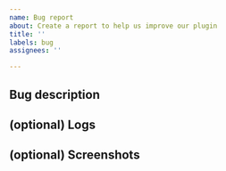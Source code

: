 ```yaml
---
name: Bug report
about: Create a report to help us improve our plugin
title: ''
labels: bug
assignees: ''

---
```


## Bug description
<!-- Please include steps to reproduce (like `go to...`/`click on...` etc.) + expected and actual behavior.

For more non-trivial issues, we would also appreciate if you included the following details:
 - Git Machete plugin version
 - IDE type [e.g. IntelliJ, PyCharm]
 - IDE version [e.g. 2020.3.4]
 - Operating system [e.g. Windows]

Note that this information will be included automatically when reporting an error directly from IDE's error dialog. -->

## (optional) Logs
<!-- Enable logging on DEBUG level for this plugin by adding
```
com.virtuslab
```
to the list under `Help` -> `Diagnostic Tools` -> `Debug Log Settings`.<br/>
Then reproduce a bug and attach the logs to the issue.<br/>
To find IntelliJ log file, go to `Help` -> `Show Log in Files`.

Consider placing the logs within the `details` (aka "spoiler") tags as the may be very extensive.

<details>
<summary>Logs</summary>
Logs go here
</details> -->

## (optional) Screenshots
<!-- If applicable, add screenshots (or screen recordings, see [Peek](https://github.com/phw/peek#peek---an-animated-gif-recorder) on Linux)
to help explain your problem. -->
